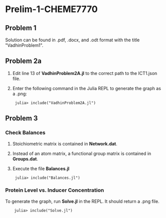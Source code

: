 # Prelim-1-CHEME7770

## Problem 1
Solution can be found in .pdf, .docx, and .odt format with the title "VadhinProblem1".

## Problem 2a
1. Edit line 13 of **VadhinProblem2A.jl** to the correct path to the ICT1.json file. 
2. Enter the following command in the Julia REPL to generate the graph as a .png:
	
		julia> include("VadhinProblem2A.jl")
 
## Problem 3
### Check Balances
1. Stoichiometric matrix is contained in **Network.dat**.
2. Instead of an atom matrix, a functional group matrix is contained in **Groups.dat**.
3. Execute the file **Balances.jl**

		julia> include("Balances.jl")
		
### Protein Level vs. Inducer Concentration
To generate the graph, run **Solve.jl** in the REPL. It should return a .png file.

		julia> include("Solve.jl")

